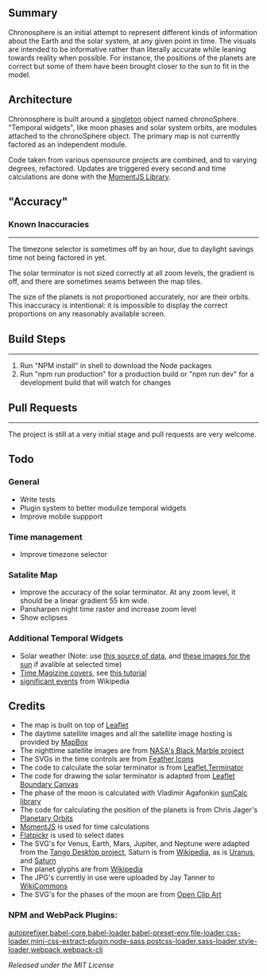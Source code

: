 ## Summary
Chronosphere is an initial attempt to represent different kinds of information about the Earth and the solar system, at any given point in time. The visuals are intended to be informative rather than literally accurate while leaning towards reality when possible. For instance, the positions of the planets are correct but some of them have been brought closer to the sun to fit in the model.

## Architecture
Chronosphere is built around a [singleton](https://en.wikipedia.org/wiki/Singleton_pattern) object named chronoSphere. "Temporal widgets", like moon phases and solar system orbits, are modules attached to the chronoSphere object. The primary map is not currently factored as an independent module.

Code taken from various opensource projects are combined, and to varying degrees, refactored. Updates are triggered every second and time calculations are done with the [MomentJS Library](https://momentjs.com). 

## "Accuracy"

### Known Inaccuracies
***
The timezone selector is sometimes off by an hour, due to daylight savings time not being factored in yet.

The solar terminator is not sized correctly at all zoom levels, the gradient is off, and there are sometimes seams between the map tiles.

The size of the planets is not proportioned accurately, nor are their orbits. This inaccuracy is intentional: it is impossible to display the correct proportions on any reasonably available screen.

## Build Steps
***
1. Run "NPM install" in shell to download the Node packages
2. Run "npm run production" for a production build or "npm run dev" for a development build that will watch for changes

## Pull Requests
***
The project is still at a very initial stage and pull requests are very welcome.

## Todo
### General
* Write tests
* Plugin system to better modulize temporal widgets
* Improve mobile suppport

### Time management
* Improve timezone selector

### Satalite Map
* Improve the accuracy of the solar terminator. At any zoom level, it should be a linear gradient 55 km wide.
* Pansharpen night time raster and increase zoom level
* Show eclipses

### Additional Temporal Widgets
* Solar weather (Note: use [this source of data](https://www.spaceweatherlive.com), and [these images for the sun]() if avalible at selected time)
* [Time Magizine covers](http://content.time.com/time/coversearch/), see [this tutorial](https://www.pyimagesearch.com/2015/10/12/scraping-images-with-python-and-scrapy/)
* [significant events]() from Wikipedia

## Credits
* The map is built on top of [Leaflet](https://leafletjs.com)
* The daytime satellite images and all the satellite image hosting is provided by [MapBox](https://www.mapbox.com/)
* The nighttime satellite images are from [NASA's Black Marble project](https://earthobservatory.nasa.gov/Features/NightLights/page3.php)
* The SVGs in the time controls are from [Feather Icons](https://feathericons.com/)
* The code to calculate the solar terminator is from [Leaflet.Terminator](https://github.com/joergdietrich/Leaflet.Terminator/)
* The code for drawing the solar terminator is adapted from [Leaflet Boundary Canvas](https://github.com/aparshin/leaflet-boundary-canvas)
* The phase of the moon is calculated with Vladimir Agafonkin [sunCalc library](https://github.com/mourner/suncalc)
* The code for calculating the position of the planets is from Chris Jager's [Planetary Orbits](http://www.planetaryorbits.com/tutorial-javascript-orbit-simulation.html)
* [MomentJS](https://momentjs.com) is used for time calculations
* [Flatpickr](https://flatpickr.js.org) is used to select dates
* The SVG's for Venus, Earth, Mars, Jupiter, and Neptune were adapted from the [Tango Desktop project](http://tango.freedesktop.org/Tango_Desktop_Project), Saturn is from [Wikipedia](https://commons.wikimedia.org/wiki/File:Saturn-148300.svg), as is [Uranus](https://commons.wikimedia.org/wiki/File:Uranus2-by_Merlin2525.svg), and [Saturn](https://commons.wikimedia.org/wiki/File:Saturn.svg)
* The planet glyphs are from [Wikipedia](https://en.wikipedia.org/wiki/Astronomical_symbols#Symbols_for_the_planets)
* The JPG's currently in use were uploaded by Jay Tanner to [WikiCommons](https://commons.wikimedia.org/wiki/Category:Lunar_phases)
* The SVG's for the phases of the moon are from [Open Clip Art](https://openclipart.org)

### NPM and WebPack Plugins:
[autoprefixer](https://www.npmjs.com/package/autoprefixer),[babel-core](https://www.npmjs.com/package/babel-core),[babel-loader](https://www.npmjs.com/package/babel-loader),[babel-preset-env](https://www.npmjs.com/package/babel-preset-env),[file-loader](https://www.npmjs.com/package/file-loader),[css-loader](https://www.npmjs.com/package/css-loader),[mini-css-extract-plugin](https://www.npmjs.com/package/mini-css-extract-plugin),[node-sass](https://www.npmjs.com/package/node-sass),[postcss-loader](https://www.npmjs.com/package/postcss-loader),[sass-loader](https://www.npmjs.com/package/sass-loader),[style-loader](https://www.npmjs.com/package/style-loader),[webpack](https://www.npmjs.com/package/webpack),[webpack-cli](https://www.npmjs.com/package/webpack-cli)



*Released under the MIT License*